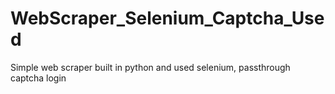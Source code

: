 # WebScraper_Selenium_Captcha_Used
 Simple web scraper built in python and used selenium, passthrough captcha login

